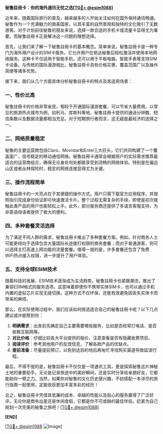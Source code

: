 **秘鲁註冊卡：你的海外通讯无忧之选[[TG💪+ @esim1088](https://t.me/s/esim1088)]**

近年来，随着国际旅行的普及，越来越多的人开始关注如何在国外保持通讯畅通。秘鲁作为一个充满魅力的南美国家，以其丰富的自然景观和独特的文化吸引了无数游客。对于计划前往秘鲁的朋友来说，选择一款合适的手机卡或流量卡显得尤为重要。而秘鲁註冊卡正是解决这一问题的理想选择。

首先，让我们来了解一下秘鲁註冊卡的基本概念。简单来说，秘鲁註冊卡是一种专门为海外用户设计的SIM卡服务。它允许用户在抵达秘鲁后轻松激活并使用本地网络服务。这种卡不仅适用于智能手机，还可以用于平板电脑、智能手表等支持SIM卡设备。与传统的国际漫游相比，秘鲁註冊卡具有价格实惠、覆盖范围广以及操作简便等诸多优势。

接下来，我们从几个方面具体分析秘鲁註冊卡的特点及其适用场景：

### **一、性价比高**
秘鲁註冊卡的价格非常亲民，相较于开通国际漫游套餐，可以节省大量费用。以常见的旅游热点城市为例，如利马、库斯科等地，秘鲁註冊卡提供的通话分钟数、短信条数以及数据流量都相当充足。对于短期旅行者而言，这无疑是最经济的选择之一。

### **二、网络质量稳定**
秘鲁的主要运营商包括Claro、Movistar和Entel三大巨头，它们共同构建了一个覆盖面广、信号稳定的移动通信网络。秘鲁註冊卡通常会根据用户的实际需求推荐最适合的运营商组合，确保无论身处何处都能享受到流畅的网络体验。特别是在偏远山区或者丛林探险时，稳定的网络连接显得尤为关键。

### **三、操作流程简单**
秘鲁註冊卡的一大亮点在于其便捷的操作方式。用户只需下载官方应用程序，并按照指引完成身份验证即可快速激活卡片。整个过程无需复杂的手续，即使是初次接触此类产品的用户也能轻松上手。此外，部分服务商还提供了多语言客服支持，为非英语母语者提供了极大的便利。

### **四、多种套餐灵活选择**
为了满足不同人群的需求，秘鲁註冊卡推出了多种套餐方案。例如，针对商务人士可能更倾向于选择包含大量国际长途拨打权限的商务套餐；而对于普通游客，则可以选择主打高速上网功能的流量套餐。值得一提的是，许多套餐还包含了免费WiFi热点接入权限，进一步提升了用户体验。

### **五、支持全球ESIM技术**
随着科技的发展，ESIM技术逐渐成为主流趋势。秘鲁註冊卡也紧跟潮流，推出了兼容ESIM格式的服务选项。这意味着即使你不携带实体SIM卡，也可以通过手机内置的虚拟芯片实现无缝切换。这种方式不仅环保，还能有效避免因丢失实体卡而带来的麻烦。

那么，在实际使用过程中，我们应该如何挑选适合自己的秘鲁註冊卡呢？以下几点建议或许能帮到你：

1. **明确需求**：出发前先确定自己主要需要哪些服务，比如是否经常打电话、是否依赖互联网等。
2. **对比价格**：仔细比较各大平台提供的报价，注意查看是否有隐藏收费项目。
3. **阅读评价**：参考其他用户的反馈信息，了解各款产品的优缺点。
4. **提前准备**：尽量提前预订，以免到达目的地后再匆忙寻找购买渠道导致延误行程。

最后，不得不提的是，秘鲁註冊卡不仅仅是一项通讯工具，更是探索秘鲁这片神秘土地的重要助手。无论是记录旅途中的美好瞬间，还是实时分享给亲朋好友，它都能助你一臂之力。当然，如果你对秘鲁的文化历史感兴趣，不妨搭配一本详尽的旅行指南一起使用，定能收获更加丰富多彩的经历！

总之，秘鲁註冊卡凭借其低廉的成本、卓越的性能以及贴心的服务赢得了广泛好评。无论你是商务出差还是休闲度假，它都是你不可或缺的最佳伴侣。赶紧为自己规划一次完美的秘鲁之旅吧！[[TG💪+ @esim1088](https://t.me/s/esim1088)]

**[END]**

[[TG💪+ @esim1088](https://t.me/s/esim1088) ![Image](https://i.postimg.cc/4NQfJmqS/Snipaste-2025-05-13-00-14-12.png)]